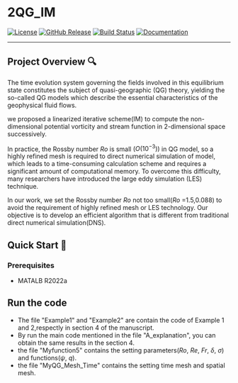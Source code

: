 # 2QG_IM

<!-- Dynamic Badges (Update URLs) -->
[![License](https://img.shields.io/badge/License-MIT-blue.svg)](https://opensource.org/licenses/MIT)
[![GitHub Release](https://img.shields.io/github/v/release/yourusername/repo)](https://github.com/yourusername/repo/releases)
[![Build Status](https://img.shields.io/github/actions/workflow/status/yourusername/repo/build.yml)](https://github.com/yourusername/repo/actions)
[![Documentation](https://img.shields.io/badge/docs-latest-brightgreen)](https://yourusername.github.io/repo/)

---

## Project Overview 🔍
The time evolution system governing  the fields involved in this equilibrium state constitutes the subject of quasi-geographic (QG) theory, yielding the so-called QG models which  describe  the essential characteristics of the geophysical fluid flows.  

we proposed a linearized iterative scheme(IM) to compute the  non-dimensional potential vorticity  and stream function in 2-dimensional space successively.

In practice, the Rossby number $Ro$ is small $(O(10^{-3}))$ in QG model, so a highly refined mesh is required to direct numerical simulation of model, which leads to a time-consuming calculation scheme and requires a significant amount of computational memory. To overcome this difficulty, many researchers have introduced the large eddy simulation (LES) technique.

In our work, we set the Rossby number $Ro$ not too small($Ro$ =1.5,0.088) to avoid the requirement of highly refined mesh or LES technology. Our objective is to develop an efficient algorithm that is different from traditional direct numerical simulation(DNS).


## Quick Start 🚀
### Prerequisites
- MATALB R2022a

## Run the code
- The file "Example1" and "Example2" are contain the code of Example 1 and 2,respectly in section 4 of the manuscript.
- By run the main code mentioned in the file "A_explanation", you can obtain the same results in the section 4.
- the file "Myfunction5" contains the setting parameters($Ro$, $Re$, $Fr$, $\delta$, $\sigma$) and functions($\psi$, $q$).
- the file "MyQG_Mesh_Time" contains the setting time mesh and spatial mesh.
